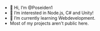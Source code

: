 - 👋 Hi, I’m @Poseiden1
- 👀 I’m interested in Node.js, C# and Unity!
- 🌱 I’m currently learning Webdevelopment.
- Most of my projects aren't public here.

<!---
Poseiden1/Poseiden1 is a ✨ special ✨ repository because its `README.md` (this file) appears on your GitHub profile.
You can click the Preview link to take a look at your changes.
--->
